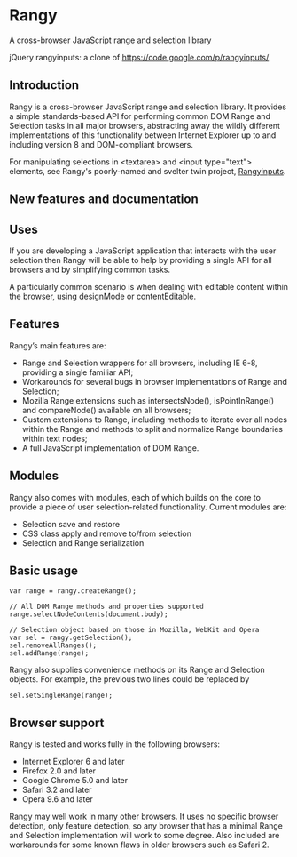 Rangy
=====

A cross-browser JavaScript range and selection library

jQuery rangyinputs: a clone of https://code.google.com/p/rangyinputs/



Introduction
------------

Rangy is a cross-browser JavaScript range and selection library. 
It provides a simple standards-based API for performing common DOM Range and Selection tasks in all major browsers, 
abstracting away the wildly different implementations of this functionality between Internet Explorer up to and 
including version 8 and DOM-compliant browsers.

For manipulating selections in &lt;textarea> and &lt;input type="text"> elements, see Rangy's poorly-named and svelter twin project, [Rangyinputs](../rangyinputs/).


New features and documentation
------------------------------

Uses
----

If you are developing a JavaScript application that interacts with the user selection 
then Rangy will be able to help by providing a single API for all browsers and by simplifying common tasks.

A particularly common scenario is when dealing with editable content within the browser, using designMode or contentEditable.


Features
--------

Rangy’s main features are:

- Range and Selection wrappers for all browsers, including IE 6-8, providing a single familiar API;
- Workarounds for several bugs in browser implementations of Range and Selection;
- Mozilla Range extensions such as intersectsNode(), isPointInRange() and compareNode() available on all browsers;
- Custom extensions to Range, including methods to iterate over all nodes within the Range and methods to split and normalize Range boundaries within text nodes;
- A full JavaScript implementation of DOM Range.


Modules
-------

Rangy also comes with modules, each of which builds on the core to provide a piece of user selection-related functionality. Current modules are:

- Selection save and restore
- CSS class apply and remove to/from selection
- Selection and Range serialization


Basic usage
-----------

```
var range = rangy.createRange();

// All DOM Range methods and properties supported
range.selectNodeContents(document.body);

// Selection object based on those in Mozilla, WebKit and Opera
var sel = rangy.getSelection();
sel.removeAllRanges();
sel.addRange(range);
```

Rangy also supplies convenience methods on its Range and Selection objects. For example, the previous two lines could be replaced by

```
sel.setSingleRange(range);
```


Browser support
---------------

Rangy is tested and works fully in the following browsers:

- Internet Explorer 6 and later
- Firefox 2.0 and later
- Google Chrome 5.0 and later
- Safari 3.2 and later
- Opera 9.6 and later

Rangy may well work in many other browsers. 
It uses no specific browser detection, only feature detection, so any browser that has a minimal Range and Selection implementation 
will work to some degree. Also included are workarounds for some known flaws in older browsers such as Safari 2.
